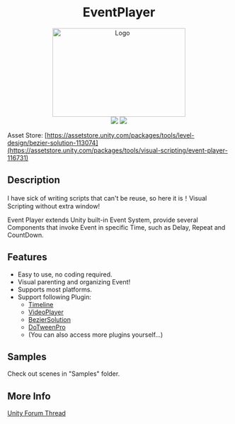 <h1 align="center">EventPlayer</h1>

<p align="center">
    <a href="https://assetstore.unity.com/packages/tools/level-design/bezier-solution-113074"><img src="https://github.com/Threeyes/EventPlayer/wiki/images/Logo.png" alt="Logo" width="300px" height="200px" />
    <br />
	<a><img src="https://img.shields.io/badge/%20Unity-2028.4+%20-blue" /></a>
	<a href="https://github.com/Threeyes/AliveCursorSDK/blob/main/LICENSE"><img src="https://img.shields.io/badge/License-MIT-brightgreen.svg" /></a>
    <br />
</p>

Asset Store: [https://assetstore.unity.com/packages/tools/level-design/bezier-solution-113074](https://assetstore.unity.com/packages/tools/visual-scripting/event-player-116731)


## Description
I have sick of writing scripts that can't be reuse, so here it is！Visual Scripting without extra window!

Event Player extends Unity built-in Event System,  provide several Components that invoke Event in specific Time, such as Delay, Repeat and CountDown.


## Features
+ Easy to use, no coding required.
+ Visual parenting and organizing Event!
+ Supports most platforms.
+ Support following Plugin:
    + [Timeline](https://docs.unity3d.com/Packages/com.unity.timeline@1.5/manual/index.html)
    + [VideoPlayer](https://docs.unity3d.com/Manual/class-VideoPlayer.html)
    + [BezierSolution](https://assetstore.unity.com/packages/tools/level-design/bezier-solution-113074)
    + [DoTweenPro](https://assetstore.unity.com/packages/tools/visual-scripting/dotween-pro-32416)
    + (You can also access more plugins yourself...)

## Samples
Check out scenes in "Samples" folder.

## More Info
[Unity Forum Thread](https://forum.unity.com/threads/release-event-player-visual-play-and-organize-unityevent.536984/)